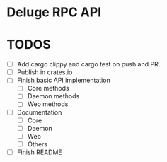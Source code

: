 # Deluge RPC API

# TODOS

-[ ] Add cargo clippy and cargo test on push and PR.
-[ ] Publish in crates.io
-[ ] Finish basic API implementation
    -[ ] Core methods
    -[ ] Daemon methods
    -[ ] Web methods
-[ ] Documentation
    -[ ] Core
    -[ ] Daemon
    -[ ] Web
    -[ ] Others <!-- Add public stuff not in list-->
-[ ] Finish README <!-- Yes this one -->